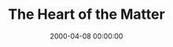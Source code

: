 ---
layout: series
series: "The Heart of the Matter"
permalink: "/the-heart-of-the-matter/"
title: The Heart of the Matter
date: 2000-04-08 00:00:00
endDate: 2000-04-22 00:00:00
description: "Aren't all religions the same? Join us and learn the basics of Christianity. "
src: "http://s3.amazonaws.com/crossroads-media/images/legacy/content/GenericCrnerSign.jpg"
---